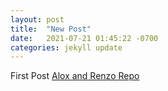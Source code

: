 ```yaml
---
layout: post
title:  "New Post"
date:   2021-07-21 01:45:22 -0700
categories: jekyll update
---
```

First Post
[Alox and Renzo Repo](../assets/Backpacking_Checklist_Printable.pdf)